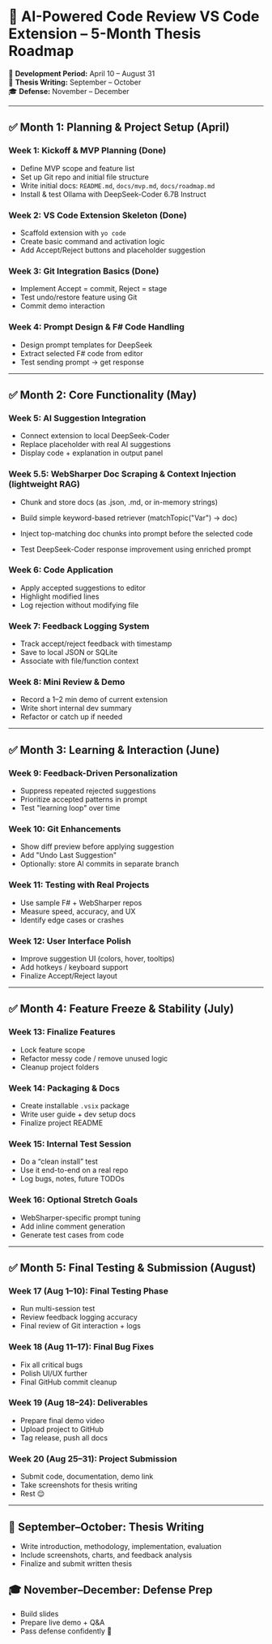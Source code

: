 # 🧠 AI-Powered Code Review VS Code Extension – 5-Month Thesis Roadmap

📅 **Development Period:** April 10 – August 31  
📝 **Thesis Writing:** September – October  
🎓 **Defense:** November – December

---

## ✅ Month 1: Planning & Project Setup (April)

### Week 1: Kickoff & MVP Planning (Done)

- Define MVP scope and feature list
- Set up Git repo and initial file structure
- Write initial docs: `README.md`, `docs/mvp.md`, `docs/roadmap.md`
- Install & test Ollama with DeepSeek-Coder 6.7B Instruct

### Week 2: VS Code Extension Skeleton (Done)

- Scaffold extension with `yo code`
- Create basic command and activation logic
- Add Accept/Reject buttons and placeholder suggestion

### Week 3: Git Integration Basics (Done)

- Implement Accept = commit, Reject = stage
- Test undo/restore feature using Git
- Commit demo interaction

### Week 4: Prompt Design & F# Code Handling

- Design prompt templates for DeepSeek
- Extract selected F# code from editor
- Test sending prompt → get response

---

## ✅ Month 2: Core Functionality (May)

### Week 5: AI Suggestion Integration

- Connect extension to local DeepSeek-Coder
- Replace placeholder with real AI suggestions
- Display code + explanation in output panel

### Week 5.5: WebSharper Doc Scraping & Context Injection (lightweight RAG)

- Chunk and store docs (as .json, .md, or in-memory strings)

- Build simple keyword-based retriever (matchTopic("Var") → doc)

- Inject top-matching doc chunks into prompt before the selected code

- Test DeepSeek-Coder response improvement using enriched prompt

### Week 6: Code Application

- Apply accepted suggestions to editor
- Highlight modified lines
- Log rejection without modifying file

### Week 7: Feedback Logging System

- Track accept/reject feedback with timestamp
- Save to local JSON or SQLite
- Associate with file/function context

### Week 8: Mini Review & Demo

- Record a 1–2 min demo of current extension
- Write short internal dev summary
- Refactor or catch up if needed

---

## ✅ Month 3: Learning & Interaction (June)

### Week 9: Feedback-Driven Personalization

- Suppress repeated rejected suggestions
- Prioritize accepted patterns in prompt
- Test "learning loop" over time

### Week 10: Git Enhancements

- Show diff preview before applying suggestion
- Add "Undo Last Suggestion"
- Optionally: store AI commits in separate branch

### Week 11: Testing with Real Projects

- Use sample F# + WebSharper repos
- Measure speed, accuracy, and UX
- Identify edge cases or crashes

### Week 12: User Interface Polish

- Improve suggestion UI (colors, hover, tooltips)
- Add hotkeys / keyboard support
- Finalize Accept/Reject layout

---

## ✅ Month 4: Feature Freeze & Stability (July)

### Week 13: Finalize Features

- Lock feature scope
- Refactor messy code / remove unused logic
- Cleanup project folders

### Week 14: Packaging & Docs

- Create installable `.vsix` package
- Write user guide + dev setup docs
- Finalize project README

### Week 15: Internal Test Session

- Do a “clean install” test
- Use it end-to-end on a real repo
- Log bugs, notes, future TODOs

### Week 16: Optional Stretch Goals

- WebSharper-specific prompt tuning
- Add inline comment generation
- Generate test cases from code

---

## ✅ Month 5: Final Testing & Submission (August)

### Week 17 (Aug 1–10): Final Testing Phase

- Run multi-session test
- Review feedback logging accuracy
- Final review of Git interaction + logs

### Week 18 (Aug 11–17): Final Bug Fixes

- Fix all critical bugs
- Polish UI/UX further
- Final GitHub commit cleanup

### Week 19 (Aug 18–24): Deliverables

- Prepare final demo video
- Upload project to GitHub
- Tag release, push all docs

### Week 20 (Aug 25–31): Project Submission

- Submit code, documentation, demo link
- Take screenshots for thesis writing
- Rest 😌

---

## 📝 September–October: Thesis Writing

- Write introduction, methodology, implementation, evaluation
- Include screenshots, charts, and feedback analysis
- Finalize and submit written thesis

## 🎓 November–December: Defense Prep

- Build slides
- Prepare live demo + Q&A
- Pass defense confidently 💪

